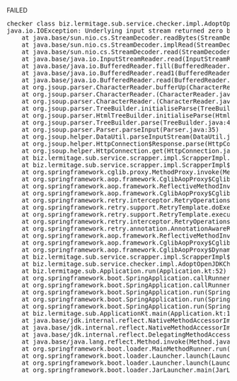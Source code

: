 FAILED

<pre>checker class biz.lermitage.sub.service.checker.impl.AdoptOpenJDK16LinuxChecker failed, ignoring
java.io.IOException: Underlying input stream returned zero bytes
	at java.base/sun.nio.cs.StreamDecoder.readBytes(StreamDecoder.java:288)
	at java.base/sun.nio.cs.StreamDecoder.implRead(StreamDecoder.java:326)
	at java.base/sun.nio.cs.StreamDecoder.read(StreamDecoder.java:178)
	at java.base/java.io.InputStreamReader.read(InputStreamReader.java:185)
	at java.base/java.io.BufferedReader.fill(BufferedReader.java:161)
	at java.base/java.io.BufferedReader.read1(BufferedReader.java:212)
	at java.base/java.io.BufferedReader.read(BufferedReader.java:287)
	at org.jsoup.parser.CharacterReader.bufferUp(CharacterReader.java:81)
	at org.jsoup.parser.CharacterReader.<init>(CharacterReader.java:37)
	at org.jsoup.parser.CharacterReader.<init>(CharacterReader.java:41)
	at org.jsoup.parser.TreeBuilder.initialiseParse(TreeBuilder.java:38)
	at org.jsoup.parser.HtmlTreeBuilder.initialiseParse(HtmlTreeBuilder.java:65)
	at org.jsoup.parser.TreeBuilder.parse(TreeBuilder.java:46)
	at org.jsoup.parser.Parser.parseInput(Parser.java:35)
	at org.jsoup.helper.DataUtil.parseInputStream(DataUtil.java:175)
	at org.jsoup.helper.HttpConnection$Response.parse(HttpConnection.java:835)
	at org.jsoup.helper.HttpConnection.get(HttpConnection.java:287)
	at biz.lermitage.sub.service.scrapper.impl.ScrapperImpl.fetchText(ScrapperImpl.kt:53)
	at biz.lermitage.sub.service.scrapper.impl.ScrapperImpl$$FastClassBySpringCGLIB.invoke(<generated>)
	at org.springframework.cglib.proxy.MethodProxy.invoke(MethodProxy.java:218)
	at org.springframework.aop.framework.CglibAopProxy$CglibMethodInvocation.invokeJoinpoint(CglibAopProxy.java:779)
	at org.springframework.aop.framework.ReflectiveMethodInvocation.proceed(ReflectiveMethodInvocation.java:163)
	at org.springframework.aop.framework.CglibAopProxy$CglibMethodInvocation.proceed(CglibAopProxy.java:750)
	at org.springframework.retry.interceptor.RetryOperationsInterceptor$1.doWithRetry(RetryOperationsInterceptor.java:93)
	at org.springframework.retry.support.RetryTemplate.doExecute(RetryTemplate.java:329)
	at org.springframework.retry.support.RetryTemplate.execute(RetryTemplate.java:209)
	at org.springframework.retry.interceptor.RetryOperationsInterceptor.invoke(RetryOperationsInterceptor.java:119)
	at org.springframework.retry.annotation.AnnotationAwareRetryOperationsInterceptor.invoke(AnnotationAwareRetryOperationsInterceptor.java:163)
	at org.springframework.aop.framework.ReflectiveMethodInvocation.proceed(ReflectiveMethodInvocation.java:186)
	at org.springframework.aop.framework.CglibAopProxy$CglibMethodInvocation.proceed(CglibAopProxy.java:750)
	at org.springframework.aop.framework.CglibAopProxy$DynamicAdvisedInterceptor.intercept(CglibAopProxy.java:692)
	at biz.lermitage.sub.service.scrapper.impl.ScrapperImpl$$EnhancerBySpringCGLIB.fetchText(<generated>)
	at biz.lermitage.sub.service.checker.impl.AdoptOpenJDKChecker.check(AdoptOpenJDKChecker.kt:29)
	at biz.lermitage.sub.Application.run(Application.kt:52)
	at org.springframework.boot.SpringApplication.callRunner(SpringApplication.java:806)
	at org.springframework.boot.SpringApplication.callRunners(SpringApplication.java:790)
	at org.springframework.boot.SpringApplication.run(SpringApplication.java:333)
	at org.springframework.boot.SpringApplication.run(SpringApplication.java:1313)
	at org.springframework.boot.SpringApplication.run(SpringApplication.java:1302)
	at biz.lermitage.sub.ApplicationKt.main(Application.kt:115)
	at java.base/jdk.internal.reflect.NativeMethodAccessorImpl.invoke0(Native Method)
	at java.base/jdk.internal.reflect.NativeMethodAccessorImpl.invoke(NativeMethodAccessorImpl.java:62)
	at java.base/jdk.internal.reflect.DelegatingMethodAccessorImpl.invoke(DelegatingMethodAccessorImpl.java:43)
	at java.base/java.lang.reflect.Method.invoke(Method.java:566)
	at org.springframework.boot.loader.MainMethodRunner.run(MainMethodRunner.java:49)
	at org.springframework.boot.loader.Launcher.launch(Launcher.java:107)
	at org.springframework.boot.loader.Launcher.launch(Launcher.java:58)
	at org.springframework.boot.loader.JarLauncher.main(JarLauncher.java:88)

</pre>